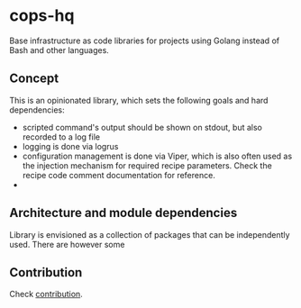 # cops-hq

Base infrastructure as code libraries for projects using Golang instead of Bash and other languages.

## Concept

This is an opinionated library, which sets the following goals and hard dependencies:
- scripted command's output should be shown on stdout, but also recorded to a log file
- logging is done via logrus
- configuration management is done via Viper, which is also often used as the injection mechanism for required recipe 
parameters. Check the recipe code comment documentation for reference. 
- 

## Architecture and module dependencies

Library is envisioned as a collection of packages that can be independently used. There are however some

## Contribution

Check [contribution](docs/contribution.md).  

